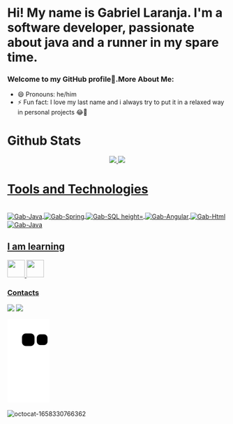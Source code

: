 # Hi! My name is Gabriel Laranja. I'm a software developer, passionate about java and a runner in my spare time.
### Welcome to my GitHub profile👋.More About Me:

- 😄 Pronouns: he/him
- ⚡ Fun fact: I love my last name and i always try to put it in a relaxed way in personal projects 😂🍊

# Github Stats
<div align="center">
  <a href="https://github.com/gblaranja">
  <img height="180em" src="https://github-readme-stats.vercel.app/api?username=gblaranja&show_icons=true&theme=highcontrast&include_all_commits=true&count_private=true"/>
  <img height="180em" src="https://github-readme-stats.vercel.app/api/top-langs/?username=gblaranja&layout=compact&langs_count=7&theme=highcontrast"/>
</div>

# Tools and Technologies
  
<div style="display: inline_block"><br>
  <img align="center" alt="Gab-Java"height="40" width="70" src="https://cdn.jsdelivr.net/gh/devicons/devicon/icons/java/java-original.svg">
  <img align="center" alt="Gab-Spring"height="40" width="70" src="https://cdn.jsdelivr.net/gh/devicons/devicon/icons/spring/spring-plain.svg">
  <img align="center" alt="Gab-SQL height="40" width="70"src="https://cdn.jsdelivr.net/gh/devicons/devicon/icons/mysql/mysql-original-wordmark.svg">
  <img align="center" alt="Gab-Angular" height="40" width="70"src="https://cdn.jsdelivr.net/gh/devicons/devicon/icons/angularjs/angularjs-original.svg">
  <img align="center" alt="Gab-Html"height="40" width="70"src="https://cdn.jsdelivr.net/gh/devicons/devicon/icons/html5/html5-original-wordmark.svg">
  <img align="center" alt="Gab-Java"height="40" width="70"src="https://cdn.jsdelivr.net/gh/devicons/devicon/icons/css3/css3-original-wordmark.svg">                                                                                                                        
</div>
                                                                                                                                                  

## I am learning

<img src="https://cdn.jsdelivr.net/gh/devicons/devicon/icons/amazonwebservices/amazonwebservices-original.svg" width="40" height="40"/> <img src="https://cdn.jsdelivr.net/gh/devicons/devicon/icons/linux/linux-original.svg" width="40" height="40"/>

### Contacts

<div> 
  <a href = "mailto:laranja.gabriel100@gmail.com"><img src="https://img.shields.io/badge/-Gmail-%23333?style=for-the-badge&logo=gmail&logoColor=white" target="_blank"></a>
  <a href="https://www.linkedin.com/in/gabriellaranja/" target="_blank"><img src="https://img.shields.io/badge/-LinkedIn-%230077B5?style=for-the-badge&logo=linkedin&logoColor=white" target="_blank"></a> 
</div>

![Snake animation](https://github.com/gblaranja/gblaranja/blob/output/github-contribution-grid-snake.svg)

![octocat-1658330766362](https://user-images.githubusercontent.com/103008147/180022408-21685213-e684-4c1e-ac5e-f46da7bbaa6a.png)

